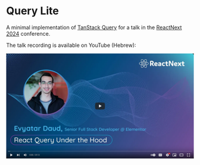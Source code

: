 # Query Lite

A minimal implementation of [TanStack Query](https://tanstack.com/query) for a talk in the [ReactNext 2024](https://react-next.com/) conference.

The talk recording is available on YouTube (Hebrew):

[![React Query Under the Hood - ReactNext 2024](./assets/youtube.png)](https://www.youtube.com/watch?v=rq2igcuSvEY)
